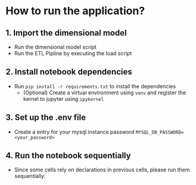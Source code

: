 # How to run the application?

## 1. Import the dimensional model
- Run the dimensional model script
- Run the ETL Pipline by executing the load script

## 2. Install notebook dependencies
- Run `pip install -r requirements.txt` to install the dependencies
    - (Optional) Create a virtual environment using `venv` and register the kernel to jupyter using `ipykernel`

## 3. Set up the .env file
-  Create a entry for your mysql instance password `MYSQL_DB_PASSWORD=<your_password>`

## 4. Run the notebook sequentially
- Since some cells rely on declarations in previous cells, please run them sequentially.
